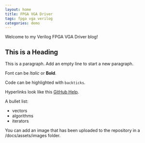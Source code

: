 ```yaml
---
layout: home
title: FPGA VGA Driver
tags: fpga vga verilog
categories: demo
---
```


Welcome to my Verilog FPGA VGA Driver blog!

## This is a Heading

This is a paragraph. Add an empty line to start a new paragraph.

Font can be *Italic* or **Bold**.

Code can be highlighted with `backticks`.

Hyperlinks look like this [GitHub Help](https://help.github.com/).

A bullet list:

- vectors
- algorithms
- iterators

You can add an image that has been uploaded to the repository in a /docs/assets/images folder.
